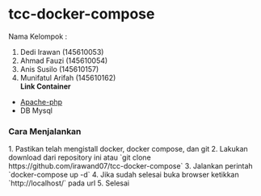 # tcc-docker-compose
Nama Kelompok :
1. Dedi Irawan (145610053) 
2. Ahmad Fauzi (145610054)
3. Anis Susilo (145610157)
4. Munifatul Arifah (145610162) <br/>
<b>Link Container</b>
- <a href="https://hub.docker.com/r/munifatul03/apache-tccphp/">Apache-php</a>
- <a hre="https://hub.docker.com/r/munifatul03/mysql-tccdb/">DB Mysql </a>

<h3>Cara Menjalankan</h3>
1. Pastikan telah mengistall docker, docker compose, dan git
2. Lakukan download dari repository ini atau `git clone https://github.com/irawand07/tcc-docker-compose`
3. Jalankan perintah `docker-compose up -d`
4. Jika sudah selesai buka browser ketikkan `http://localhost/` pada url
5. Selesai
